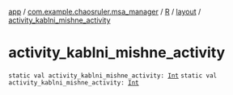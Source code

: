 [app](../../../index.md) / [com.example.chaosruler.msa_manager](../../index.md) / [R](../index.md) / [layout](index.md) / [activity_kablni_mishne_activity](.)

# activity_kablni_mishne_activity

`static val activity_kablni_mishne_activity: `[`Int`](https://kotlinlang.org/api/latest/jvm/stdlib/kotlin/-int/index.html)
`static val activity_kablni_mishne_activity: `[`Int`](https://kotlinlang.org/api/latest/jvm/stdlib/kotlin/-int/index.html)